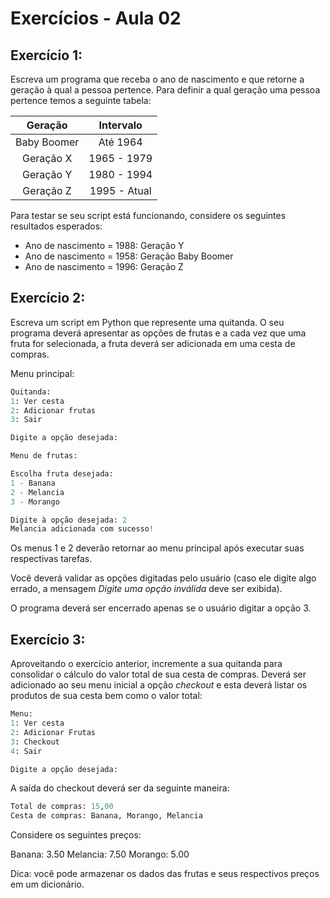 # Exercícios - Aula 02


## Exercício 1:

Escreva um programa que receba o ano de nascimento e que retorne a geração à qual a pessoa pertence. Para definir a qual geração uma pessoa pertence temos a seguinte tabela:

|Geração|Intervalo|
|:-----:|:-------:|
|Baby Boomer|Até 1964
|Geração X|1965 - 1979
|Geração Y| 1980 - 1994
|Geração Z| 1995 - Atual

Para testar se seu script está funcionando, considere os seguintes resultados esperados:

- Ano de nascimento = 1988: Geração Y
- Ano de nascimento = 1958: Geração Baby Boomer
- Ano de nascimento = 1996: Geração Z

## Exercício 2:

Escreva um script em Python que represente uma quitanda. O seu programa deverá apresentar as opções de frutas e a cada vez que uma fruta for selecionada, a fruta deverá ser adicionada em uma cesta de compras.

Menu principal:

``` python
Quitanda:
1: Ver cesta
2: Adicionar frutas
3: Sair

Digite a opção desejada:
```

``` python
Menu de frutas:

Escolha fruta desejada:
1 - Banana
2 - Melancia
3 - Morango

Digite à opção desejada: 2
Melancia adicionada com sucesso!

```
Os menus 1 e 2 deverão retornar ao menu principal após executar suas respectivas tarefas.

Você deverá validar as opções digitadas pelo usuário (caso ele digite algo errado, a mensagem _Digite uma opção inválida_ deve ser exibida).

O programa deverá ser encerrado apenas se o usuário digitar a opção 3.

## Exercício 3:

Aproveitando o exercício anterior, incremente a sua quitanda para consolidar o cálculo do valor total de sua cesta de compras. Deverá ser adicionado ao seu menu inicial a opção _checkout_ e esta deverá listar os produtos de sua cesta bem como o valor total:


``` python
Menu:
1: Ver cesta
2: Adicionar Frutas
3: Checkout
4: Sair

Digite a opção desejada:
```

A saída do checkout deverá ser da seguinte maneira:

``` python
Total de compras: 15,00
Cesta de compras: Banana, Morango, Melancia
```

Considere os seguintes preços:

Banana: 3.50
Melancia: 7.50
Morango: 5.00

Dica: você pode armazenar os dados das frutas e seus respectivos preços em um dicionário.

